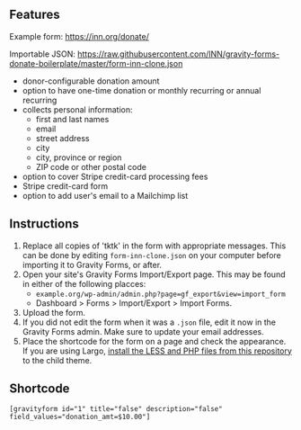 ## Features

Example form: https://inn.org/donate/

Importable JSON: https://raw.githubusercontent.com/INN/gravity-forms-donate-boilerplate/master/form-inn-clone.json

- donor-configurable donation amount
- option to have one-time donation or monthly recurring or annual recurring
- collects personal information:
	- first and last names
	- email
	- street address
	- city
	- city, province or region
	- ZIP code or other postal code
- option to cover Stripe credit-card processing fees
- Stripe credit-card form
- option to add user's email to a Mailchimp list


## Instructions

1. Replace all copies of 'tktk' in the form with appropriate messages. This can be done by editing `form-inn-clone.json` on your computer before importing it to Gravity Forms, or after.
2. Open your site's Gravity Forms Import/Export page. This may be found in either of the following placces:
	- `example.org/wp-admin/admin.php?page=gf_export&view=import_form`
	- Dashboard > Forms > Import/Export > Import Forms.
3. Upload the form.
4. If you did not edit the form when it was a `.json` file, edit it now in the Gravity Forms admin. Make sure to update your email addresses.
5. Place the shortcode for the form on a page and check the appearance. If you are using Largo, [install the LESS and PHP files from this repository](./README.md) to the child theme.

## Shortcode

    [gravityform id="1" title="false" description="false" field_values="donation_amt=$10.00"]
